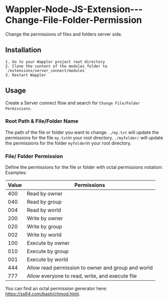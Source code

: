 # Wappler-Node-JS-Extension---Change-File-Folder-Permission

Change the permissions of files and folders server side.

## Installation

    1. Go to your Wappler project root directory
    2. Clone the content of the modules folder to `/extensions/server_connect/modules`
    3. Restart Wappler

## Usage

Create a Server connect flow and search for `Change File/Folder Permissions`.

### Root Path & File/Folder Name

The path of the file or folder you want to change.
`./my.txt` will update the permissions for the file `my.txt`in your root directory.
`./myfolder/` will update the permissions for the folder `myfolder`in your root directory.

### File/ Folder Permission

Define the permissions for the file or folder with octal permissions notation:
Examples:

| Value | Permissions                                        |
| ----- | -------------------------------------------------- |
| 400   | Read by owner                                      |
| 040   | Read by group                                      |
| 004   | Read by world                                      |
| 200   | Write by owner                                     |
| 020   | Write by group                                     |
| 002   | Write by world                                     |
| 100   | Execute by owner                                   |
| 010   | Execute by group                                   |
| 001   | Execute by world                                   |
| 444   | Allow read permission to owner and group and world |
| 777   | Allow everyone to read, write, and execute file    |

You can find an octal permission generator here: https://ss64.com/bash/chmod.html.
